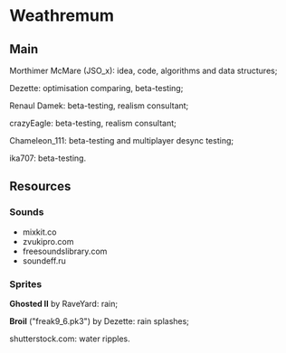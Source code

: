 # Weathremum

## Main ##

Morthimer McMare (JSO_x): idea, code, algorithms and data structures;

Dezette: optimisation comparing, beta-testing;

Renaul Damek: beta-testing, realism consultant;

crazyEagle: beta-testing, realism consultant;

Chameleon_111: beta-testing and multiplayer desync testing;

ika707: beta-testing.



## Resources ##

### Sounds

- mixkit.co
- zvukipro.com
- freesoundslibrary.com
- soundeff.ru

### Sprites

**Ghosted II** by RaveYard: rain;

**Broil** ("freak9_6.pk3") by Dezette: rain splashes;

shutterstock.com: water ripples.

